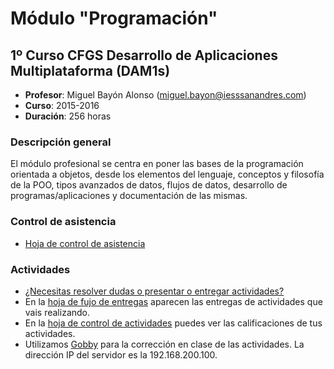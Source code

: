 # Módulo "Programación"
## 1º Curso CFGS Desarrollo de Aplicaciones Multiplataforma (DAM1s)

* __Profesor__: Miguel Bayón Alonso (miguel.bayon@iesssanandres.com)
* __Curso__: 2015-2016
* __Duración__: 256 horas

### Descripción general

El módulo profesional se centra en poner las bases de la programación orientada a objetos, desde los elementos del lenguaje, conceptos y filosofía de la POO, tipos avanzados de datos, flujos de datos, desarrollo de programas/aplicaciones y documentación de las mismas.

### Control de asistencia

* [Hoja de control de asistencia](https://drive.google.com/open?id=1aXzEQ7fkdCSSEOiP2W2GFWTGqHiAGVzKt5bL-hj5XXI)

### Actividades

* [¿Necesitas resolver dudas o presentar o entregar actividades?](https://docs.google.com/a/iessanandres.com/forms/d/1nYtDnSN8kW8iAauDYCYdmwi1ifxKd4A41xWdloL1brc/viewform)
* En la [hoja de fujo de entregas](https://docs.google.com/spreadsheets/d/1yenRjZ942BY4Y8BFmBlO99kUGDQ_hhtqxLkTUGFAt1g/edit?usp=sharing) aparecen las entregas de actividades que vais realizando.
* En la [hoja de control de actividades](https://drive.google.com/open?id=1jFbR2l4ZehXFtvJEhce4akKwAt7gZjiMLhu-nRZga9A) puedes ver las calificaciones de tus actividades.
* Utilizamos [Gobby](https://gobby.github.io/) para la corrección en clase de las actividades. La dirección IP del servidor es la 192.168.200.100.
